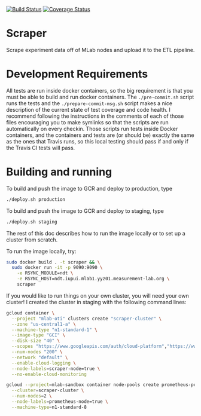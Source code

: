 [![Build Status](https://travis-ci.org/m-lab/scraper.svg?branch=master)](https://travis-ci.org/m-lab/scraper)
[![Coverage Status](https://coveralls.io/repos/github/m-lab/scraper/badge.svg?branch=master)](https://coveralls.io/github/m-lab/scraper?branch=master)

# Scraper
Scrape experiment data off of MLab nodes and upload it to the ETL pipeline.

# Development Requirements

All tests are run inside docker containers, so the big requirement is that you
must be able to build and run docker containers.  The `./pre-commit.sh` script
runs the tests and the `./prepare-commit-msg.sh` script makes a nice description
of the current state of test coverage and code health.  I recommend following
the instructions in the comments of each of those files encouraging you to make
symlinks so that the scripts are run automatically on every checkin.  Those
scripts run tests inside Docker containers, and the containers and tests are (or
should be) exactly the same as the ones that Travis runs, so this local testing
should pass if and only if the Travis CI tests will pass.

# Building and running

To build and push the image to GCR and deploy to production, type
```bash
./deploy.sh production
```

To build and push the image to GCR and deploy to staging, type
```bash
./deploy.sh staging
```

The rest of this doc describes how to run the image locally or to set up a cluster from scratch.

To run the image locally, try:
```bash
sudo docker build . -t scraper && \
  sudo docker run -it -p 9090:9090 \
    -e RSYNC_MODULE=ndt \
    -e RSYNC_HOST=ndt.iupui.mlab1.yyz01.measurement-lab.org \
    scraper
```

If you would like to run things on your own cluster, you will need your own
cluster!  I created the cluster in staging with the following command lines:
```bash
gcloud container \
  --project "mlab-oti" clusters create "scraper-cluster" \
  --zone "us-central1-a" \
  --machine-type "n1-standard-1" \
  --image-type "GCI" \
  --disk-size "40" \
  --scopes "https://www.googleapis.com/auth/cloud-platform","https://www.googleapis.com/auth/spreadsheets" \
  --num-nodes "200" \
  --network "default" \
  --enable-cloud-logging \
  --node-labels=scraper-node=true \
  --no-enable-cloud-monitoring

gcloud --project=mlab-sandbox container node-pools create prometheus-pool \
  --cluster=scraper-cluster \
  --num-nodes=2 \
  --node-labels=prometheus-node=true \
  --machine-type=n1-standard-8
```
